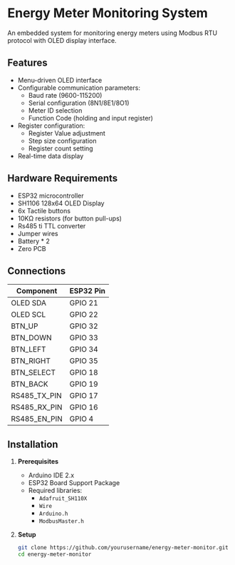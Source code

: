 # Energy Meter Monitoring System

An embedded system for monitoring energy meters using Modbus RTU protocol with OLED display interface.

## Features

- Menu-driven OLED interface
- Configurable communication parameters:
  - Baud rate (9600-115200)
  - Serial configuration (8N1/8E1/8O1)
  - Meter ID selection
  - Function Code (holding and input register)
- Register configuration:
  - Register Value adjustment
  - Step size configuration
  - Register count setting
- Real-time data display

## Hardware Requirements

- ESP32 microcontroller
- SH1106 128x64 OLED Display
- 6x Tactile buttons
- 10KΩ resistors (for button pull-ups)
- Rs485 ti TTL converter
- Jumper wires
- Battery * 2
- Zero PCB


## Connections

| Component    | ESP32 Pin |
|--------------|-----------|
| OLED SDA     | GPIO 21   |
| OLED SCL     | GPIO 22   |
| BTN_UP       | GPIO 32   |
| BTN_DOWN     | GPIO 33   |
| BTN_LEFT     | GPIO 34   |
| BTN_RIGHT    | GPIO 35   |
| BTN_SELECT   | GPIO 18   |
| BTN_BACK     | GPIO 19   |
| RS485_TX_PIN | GPIO 17   |
| RS485_RX_PIN | GPIO 16   |
| RS485_EN_PIN | GPIO 4    |


## Installation

1. **Prerequisites**
   - Arduino IDE 2.x
   - ESP32 Board Support Package
   - Required libraries:
     - `Adafruit_SH110X`
     - `Wire`
     - `Arduino.h`
     - `ModbusMaster.h`

2. **Setup**
   ```bash
   git clone https://github.com/yourusername/energy-meter-monitor.git
   cd energy-meter-monitor